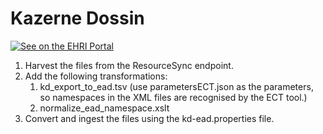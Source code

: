 # Kazerne Dossin

[![See on the EHRI Portal](https://img.shields.io/badge/See_on-the_EHRI_Portal-83004c)](https://portal.ehri-project.eu/institutions/be-002157)

1. Harvest the files from the ResourceSync endpoint.
2. Add the following transformations:
    1. kd_export_to_ead.tsv (use parametersECT.json as the parameters, so namespaces in the XML files are recognised by the ECT tool.)
    2. normalize_ead_namespace.xslt
3. Convert and ingest the files using the kd-ead.properties file.